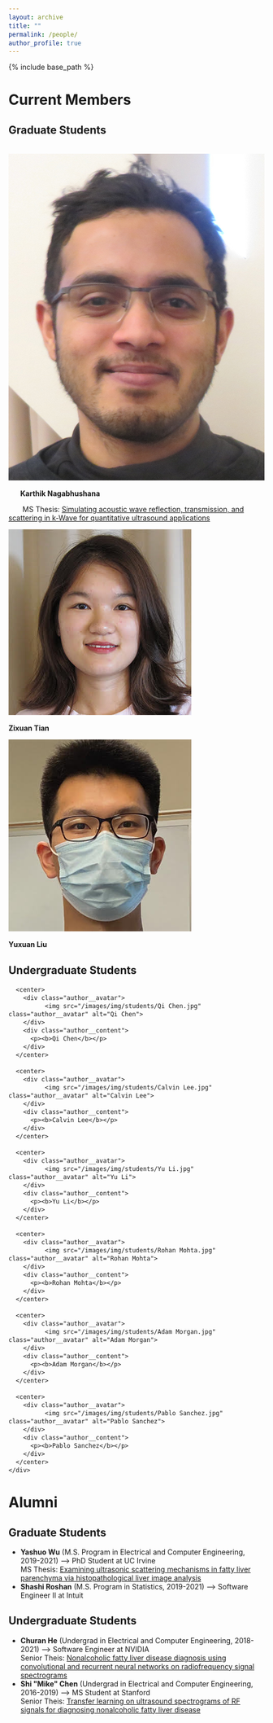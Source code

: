 ```yaml
---
layout: archive
title: ""
permalink: /people/
author_profile: true
---
```


{% include base_path %}

Current Members
======

## Graduate Students

<left>
  <div class="author__avatar">
    &nbsp;&nbsp;&nbsp;&nbsp;&nbsp;&nbsp; <img src="/images/img/students/Karthik Nagabhushana.jpg" class="author__avatar" alt="Karthik Nagabhushana">
  </div>
  <div class="author__content">
    <p><b>&nbsp;&nbsp;&nbsp;&nbsp;&nbsp;&nbsp; Karthik Nagabhushana</b></p>
    <p>&nbsp;&nbsp;&nbsp;&nbsp;&nbsp;&nbsp; MS Thesis: <a href = "pdf link">Simulating acoustic wave reflection, transmission, and scattering in k-Wave for quantitative ultrasound applications </a></p>     
  </div>
</left>

<left>
  <div class="author__avatar">
        <img src="/images/img/students/Zixuan Tian.jpg" class="author__avatar" alt="Zixuan Tian">  
  </div>
  <div class="author__content">
     <p><b>Zixuan Tian</b></p>
  </div>
</left>

<left>
  <div class="author__avatar">
        <img src="/images/img/students/Yuxuan Liu.jpg" class="author__avatar" alt="Yuxuan Liu">  
  </div>
  <div class="author__content">
     <p><b>Yuxuan Liu</b></p>
  </div>
</left>  

## Undergraduate Students

      <center>
        <div class="author__avatar">
              <img src="/images/img/students/Qi Chen.jpg" class="author__avatar" alt="Qi Chen">  
        </div>
        <div class="author__content">
          <p><b>Qi Chen</b></p>
        </div>
      </center> 

      <center>
        <div class="author__avatar">
              <img src="/images/img/students/Calvin Lee.jpg" class="author__avatar" alt="Calvin Lee">  
        </div>
        <div class="author__content">
          <p><b>Calvin Lee</b></p>
        </div>
      </center>  

      <center>
        <div class="author__avatar">
              <img src="/images/img/students/Yu Li.jpg" class="author__avatar" alt="Yu Li">  
        </div>
        <div class="author__content">
          <p><b>Yu Li</b></p>
        </div>
      </center>  

      <center>
        <div class="author__avatar">
              <img src="/images/img/students/Rohan Mohta.jpg" class="author__avatar" alt="Rohan Mohta">  
        </div>
        <div class="author__content">
          <p><b>Rohan Mohta</b></p>
        </div>
      </center>      

      <center>
        <div class="author__avatar">
              <img src="/images/img/students/Adam Morgan.jpg" class="author__avatar" alt="Adam Morgan">  
        </div>
        <div class="author__content">
          <p><b>Adam Morgan</b></p>
        </div>
      </center>  

      <center>
        <div class="author__avatar">
              <img src="/images/img/students/Pablo Sanchez.jpg" class="author__avatar" alt="Pablo Sanchez">  
        </div>
        <div class="author__content">
          <p><b>Pablo Sanchez</b></p>
        </div>
      </center>  
    </div>

Alumni
======
## Graduate Students
- **Yashuo Wu** (M.S. Program in Electrical and Computer Engineering, 2019-2021) --> PhD Student at UC Irvine  <br/>
  MS Thesis: <a href = "pdf link">Examining ultrasonic scattering mechanisms in fatty liver parenchyma via histopathological liver image analysis  </a>  
- **Shashi Roshan** (M.S. Program in Statistics, 2019-2021) --> Software Engineer II at Intuit

## Undergraduate Students
- **Churan He** (Undergrad in Electrical and Computer Engineering, 2018-2021) --> Software Engineer at NVIDIA  <br/>
  Senior Theis: <a href = "pdf link">Nonalcoholic fatty liver disease diagnosis using convolutional and recurrent neural networks on radiofrequency signal spectrograms </a>  
- **Shi "Mike" Chen** (Undergrad in Electrical and Computer Engineering, 2016-2019) --> MS Student at Stanford  <br/>
  Senior Theis: <a href = "pdf link">Transfer learning on ultrasound spectrograms of RF signals for diagnosing nonalcoholic fatty liver disease </a>  
<br/>

